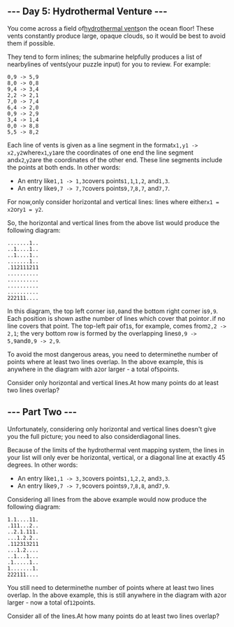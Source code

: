--- Day 5: Hydrothermal Venture ---
-----------------------------------

You come across a field of[hydrothermal vents](https://en.wikipedia.org/wiki/Hydrothermal_vent)on the ocean floor! These vents constantly produce large, opaque clouds, so it would be best to avoid them if possible.

They tend to form inlines; the submarine helpfully produces a list of nearbylines of vents(your puzzle input) for you to review. For example:

```
0,9 -> 5,9
8,0 -> 0,8
9,4 -> 3,4
2,2 -> 2,1
7,0 -> 7,4
6,4 -> 2,0
0,9 -> 2,9
3,4 -> 1,4
0,0 -> 8,8
5,5 -> 8,2
```

Each line of vents is given as a line segment in the format`x1,y1 -> x2,y2`where`x1`,`y1`are the coordinates of one end the line segment and`x2`,`y2`are the coordinates of the other end. These line segments include the points at both ends. In other words:

-   An entry like`1,1 -> 1,3`covers points`1,1`,`1,2`, and`1,3`.
-   An entry like`9,7 -> 7,7`covers points`9,7`,`8,7`, and`7,7`.

For now,only consider horizontal and vertical lines: lines where either`x1 = x2`or`y1 = y2`.

So, the horizontal and vertical lines from the above list would produce the following diagram:

```
.......1..
..1....1..
..1....1..
.......1..
.112111211
..........
..........
..........
..........
222111....
```

In this diagram, the top left corner is`0,0`and the bottom right corner is`9,9`. Each position is shown asthe number of lines which cover that pointor`.`if no line covers that point. The top-left pair of`1`s, for example, comes from`2,2 -> 2,1`; the very bottom row is formed by the overlapping lines`0,9 -> 5,9`and`0,9 -> 2,9`.

To avoid the most dangerous areas, you need to determinethe number of points where at least two lines overlap. In the above example, this is anywhere in the diagram with a`2`or larger - a total of`5`points.

Consider only horizontal and vertical lines.At how many points do at least two lines overlap?

--- Part Two ---
----------------

Unfortunately, considering only horizontal and vertical lines doesn't give you the full picture; you need to also considerdiagonal lines.

Because of the limits of the hydrothermal vent mapping system, the lines in your list will only ever be horizontal, vertical, or a diagonal line at exactly 45 degrees. In other words:

-   An entry like`1,1 -> 3,3`covers points`1,1`,`2,2`, and`3,3`.
-   An entry like`9,7 -> 7,9`covers points`9,7`,`8,8`, and`7,9`.

Considering all lines from the above example would now produce the following diagram:

```
1.1....11.
.111...2..
..2.1.111.
...1.2.2..
.112313211
...1.2....
..1...1...
.1.....1..
1.......1.
222111....
```

You still need to determinethe number of points where at least two lines overlap. In the above example, this is still anywhere in the diagram with a`2`or larger - now a total of`12`points.

Consider all of the lines.At how many points do at least two lines overlap?
